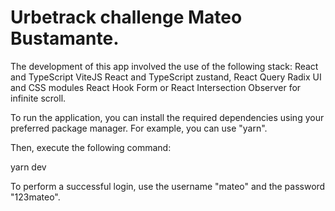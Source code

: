 # Urbetrack challenge Mateo Bustamante.

The development of this app involved the use of the following stack:
  React and TypeScript
  ViteJS
  React and TypeScript
  zustand, React Query
  Radix UI and CSS modules
  React Hook Form or React Intersection Observer for infinite scroll.

To run the application, you can install the required dependencies using your preferred package manager. For example, you can use "yarn".

Then, execute the following command:

yarn dev

To perform a successful login, use the username "mateo" and the password "123mateo".




